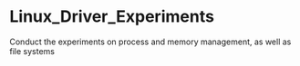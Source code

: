 # Linux_Driver_Experiments
Conduct the experiments on process and  memory management, as well as file systems 
